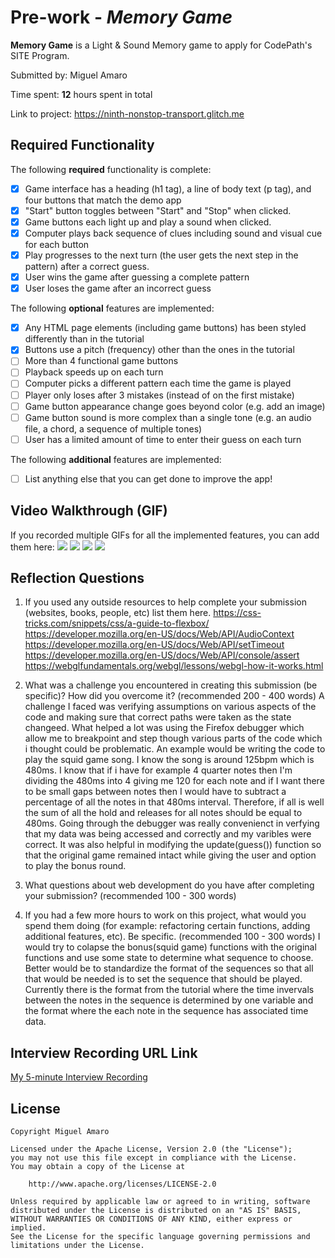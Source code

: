 # Pre-work - *Memory Game*

**Memory Game** is a Light & Sound Memory game to apply for CodePath's SITE Program. 

Submitted by: Miguel Amaro

Time spent: **12** hours spent in total

Link to project: https://ninth-nonstop-transport.glitch.me

## Required Functionality

The following **required** functionality is complete:

* [x] Game interface has a heading (h1 tag), a line of body text (p tag), and four buttons that match the demo app
* [x] "Start" button toggles between "Start" and "Stop" when clicked. 
* [x] Game buttons each light up and play a sound when clicked. 
* [x] Computer plays back sequence of clues including sound and visual cue for each button
* [x] Play progresses to the next turn (the user gets the next step in the pattern) after a correct guess. 
* [x] User wins the game after guessing a complete pattern
* [x] User loses the game after an incorrect guess

The following **optional** features are implemented:

* [x] Any HTML page elements (including game buttons) has been styled differently than in the tutorial
* [x] Buttons use a pitch (frequency) other than the ones in the tutorial
* [ ] More than 4 functional game buttons
* [ ] Playback speeds up on each turn
* [ ] Computer picks a different pattern each time the game is played
* [ ] Player only loses after 3 mistakes (instead of on the first mistake)
* [ ] Game button appearance change goes beyond color (e.g. add an image)
* [ ] Game button sound is more complex than a single tone (e.g. an audio file, a chord, a sequence of multiple tones)
* [ ] User has a limited amount of time to enter their guess on each turn

The following **additional** features are implemented:

- [ ] List anything else that you can get done to improve the app!

## Video Walkthrough (GIF)

If you recorded multiple GIFs for all the implemented features, you can add them here:
![](gif1-link-here)
![](gif2-link-here)
![](gif3-link-here)
![](gif4-link-here)

## Reflection Questions
1. If you used any outside resources to help complete your submission (websites, books, people, etc) list them here. 
https://css-tricks.com/snippets/css/a-guide-to-flexbox/
https://developer.mozilla.org/en-US/docs/Web/API/AudioContext
https://developer.mozilla.org/en-US/docs/Web/API/setTimeout
https://developer.mozilla.org/en-US/docs/Web/API/console/assert
https://webglfundamentals.org/webgl/lessons/webgl-how-it-works.html

2. What was a challenge you encountered in creating this submission (be specific)? How did you overcome it? (recommended 200 - 400 words) 
A challenge I faced was verifying assumptions on various aspects of the code and making sure that correct paths were taken as the state changeed. What
helped a lot was using the Firefox debugger which allow me to breakpoint and step though various parts of the code which i thought could be problematic.
An example would be writing the code to play the squid game song. I know the song is around 125bpm which is 480ms. I know that if i have for example 4 quarter notes
then I'm dividing the 480ms into 4 giving me 120 for each note and if I want there to be small gaps between notes then I would have to subtract a percentage of all
the notes in that 480ms interval. Therefore, if all is well the sum of all the hold and releases for all notes should be equal to 480ms. Going through the debugger 
was really convenienct in verfying that my data was being accessed and correctly and my varibles were correct. It was also helpful in modifying the update(guess())
function so that the original game remained intact while giving the user and option to play the bonus round.

3. What questions about web development do you have after completing your submission? (recommended 100 - 300 words) 


4. If you had a few more hours to work on this project, what would you spend them doing (for example: refactoring certain functions, adding additional features, etc). Be specific. (recommended 100 - 300 words) 
I would try to colapse the bonus(squid game) functions with the original functions and use some state to determine what sequence to choose. Better would be to standardize
the format of the sequences so that all that would be needed is to set the sequence that should be played. Currently there is the format from the tutorial where the 
time invervals between the notes in the sequence is determined by one variable and the format where the each note in the sequence has associated time data.



## Interview Recording URL Link

[My 5-minute Interview Recording](your-link-here)


## License

    Copyright Miguel Amaro

    Licensed under the Apache License, Version 2.0 (the "License");
    you may not use this file except in compliance with the License.
    You may obtain a copy of the License at

        http://www.apache.org/licenses/LICENSE-2.0

    Unless required by applicable law or agreed to in writing, software
    distributed under the License is distributed on an "AS IS" BASIS,
    WITHOUT WARRANTIES OR CONDITIONS OF ANY KIND, either express or implied.
    See the License for the specific language governing permissions and
    limitations under the License.